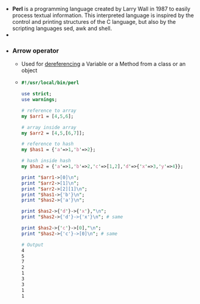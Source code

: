- **Perl** is a programming language created by Larry Wall in 1987 to easily process textual information. This interpreted language is inspired by the control and printing structures of the C language, but also by the scripting languages sed, awk and shell.
-
- ### Arrow operator
	- Used for [dereferencing](http://www.perlmeme.org/howtos/using_perl/dereferencing.html) a Variable or a Method from a class or an object
	- ```perl 
	  #!/usr/local/bin/perl
	  
	  use strict;
	  use warnings;
	  
	  # reference to array
	  my $arr1 = [4,5,6];
	  
	  # array inside array
	  my $arr2 = [4,5,[6,7]];
	  
	  # reference to hash
	  my $has1 = {'a'=>1,'b'=>2};
	  
	  # hash inside hash
	  my $has2 = {'a'=>1,'b'=>2,'c'=>[1,2],'d'=>{'x'=>3,'y'=>4}};
	  
	  print "$arr1->[0]\n";
	  print "$arr2->[1]\n";
	  print "$arr2->[2][1]\n";
	  print "$has1->{'b'}\n";
	  print "$has2->{'a'}\n";
	  
	  print $has2->{'d'}->{'x'},"\n";
	  print "$has2->{'d'}->{'x'}\n"; # same
	  
	  print $has2->{'c'}->[0],"\n";
	  print "$has2->{'c'}->[0]\n"; # same
	  ```
	  
	  ```bash 
	  # Output
	  4
	  5
	  7
	  2
	  1
	  3
	  3
	  1
	  1
	  ```